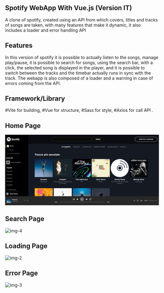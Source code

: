 ## Spotify WebApp With Vue.js (Version IT)

A clone of spotify, created using an API from which covers, titles and tracks of songs are taken, with many features that make it dynamic, it also includes a loader and error handling API

## Features

In this version of spotify it is possible to actually listen to the songs, manage play/pause, it is possible to search for songs, using the search bar, with a click, the selected song is displayed in the player, and it is possible to switch between the tracks and the timebar actually runs in sync with the track. The webapp is also composed of a loader and a warning in case of errors coming from the API.

## Framework/Library

#Vite for building, #Vue for structure, #Sass for style, #Axios for call API .

## Home Page

![img-1](src/assets/img-readme/My-Spotify.png)

## Search Page

![img-4](src/assets/img-readme/img-readmeMy-Spotify4.png)

## Loading Page

![img-2](src/assets/img-readme/img-readmeMy-Spotify2.png)

## Error Page

![img-3](src/assets/img-readme/img-readmeMy-Spotify3.png)
